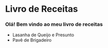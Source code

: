 # Livro de Receitas 

### Olá! Bem vindo ao meu livro de receitas
 - Lasanha de Queijo e Presunto
 - Pavê de Brigadeiro
